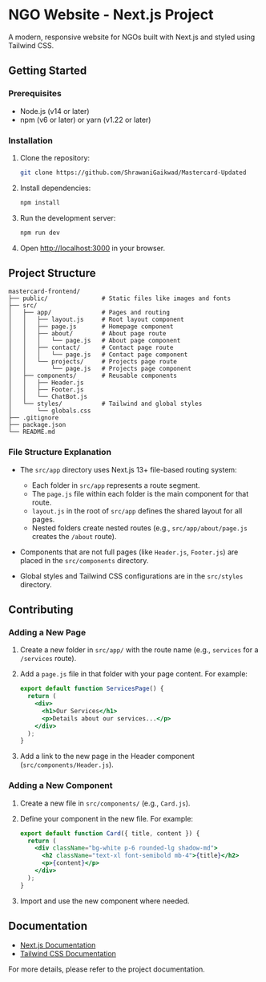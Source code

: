 # NGO Website - Next.js Project

A modern, responsive website for NGOs built with Next.js and styled using Tailwind CSS.

## Getting Started

### Prerequisites

- Node.js (v14 or later)
- npm (v6 or later) or yarn (v1.22 or later)

### Installation

1. Clone the repository:
   ```bash
   git clone https://github.com/ShrawaniGaikwad/Mastercard-Updated
   ```

2. Install dependencies:
   ```bash
   npm install
   ```

3. Run the development server:
   ```bash
   npm run dev
   ```

4. Open [http://localhost:3000](http://localhost:3000) in your browser.

## Project Structure

```
mastercard-frontend/
├── public/               # Static files like images and fonts
├── src/
│   ├── app/              # Pages and routing
│   │   ├── layout.js     # Root layout component
│   │   ├── page.js       # Homepage component
│   │   ├── about/        # About page route
│   │   │   └── page.js   # About page component
│   │   ├── contact/      # Contact page route
│   │   │   └── page.js   # Contact page component
│   │   └── projects/     # Projects page route
│   │       └── page.js   # Projects page component
│   ├── components/       # Reusable components
│   │   ├── Header.js
│   │   ├── Footer.js
│   │   └── ChatBot.js
│   └── styles/           # Tailwind and global styles
│       └── globals.css
├── .gitignore
├── package.json
└── README.md
```

### File Structure Explanation

- The `src/app` directory uses Next.js 13+ file-based routing system:
  - Each folder in `src/app` represents a route segment.
  - The `page.js` file within each folder is the main component for that route.
  - `layout.js` in the root of `src/app` defines the shared layout for all pages.
  - Nested folders create nested routes (e.g., `src/app/about/page.js` creates the `/about` route).

- Components that are not full pages (like `Header.js`, `Footer.js`) are placed in the `src/components` directory.

- Global styles and Tailwind CSS configurations are in the `src/styles` directory.

## Contributing

### Adding a New Page

1. Create a new folder in `src/app/` with the route name (e.g., `services` for a `/services` route).
2. Add a `page.js` file in that folder with your page content. For example:

   ```jsx
   export default function ServicesPage() {
     return (
       <div>
         <h1>Our Services</h1>
         <p>Details about our services...</p>
       </div>
     );
   }
   ```

3. Add a link to the new page in the Header component (`src/components/Header.js`).

### Adding a New Component

1. Create a new file in `src/components/` (e.g., `Card.js`).
2. Define your component in the new file. For example:

   ```jsx
   export default function Card({ title, content }) {
     return (
       <div className="bg-white p-6 rounded-lg shadow-md">
         <h2 className="text-xl font-semibold mb-4">{title}</h2>
         <p>{content}</p>
       </div>
     );
   }
   ```

3. Import and use the new component where needed.

## Documentation

- [Next.js Documentation](https://nextjs.org/docs)
- [Tailwind CSS Documentation](https://tailwindcss.com/docs)

For more details, please refer to the project documentation.
